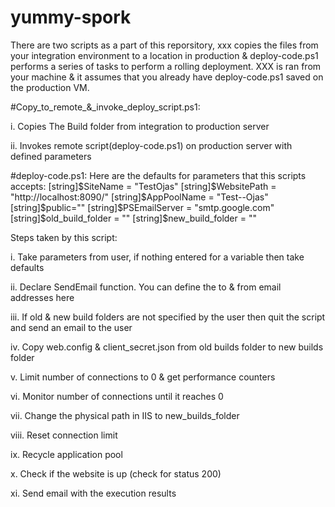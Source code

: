 # yummy-spork
There are two scripts as a part of this reporsitory, xxx copies the files from your integration environment to a location in production & deploy-code.ps1 performs a series of tasks to perform a rolling deployment. XXX is ran from your machine & it assumes that you already have deploy-code.ps1 saved on the production VM.

#Copy_to_remote_&_invoke_deploy_script.ps1:

i. Copies The Build folder from integration to production server

ii. Invokes remote script(deploy-code.ps1) on production server with defined parameters

#deploy-code.ps1:
Here are the defaults for parameters that this scripts accepts: 
[string]$SiteName = "TestOjas"
[string]$WebsitePath = "http://localhost:8090/"
[string]$AppPoolName = "Test--Ojas"
[string]$public=""
[string]$PSEmailServer = "smtp.google.com"
[string]$old_build_folder = ""
[string]$new_build_folder = ""

Steps taken by this script:

i. Take parameters from user, if nothing entered for a variable then take defaults

ii. Declare SendEmail function. You can define the to & from email addresses here

iii. If old & new build folders are not specified by the user then quit the script and send an email to the user

iv. Copy web.config & client_secret.json from old builds folder to new builds folder

v. Limit number of connections to 0 & get performance counters

vi. Monitor number of connections until it reaches 0

vii. Change the physical path in IIS to new_builds_folder

viii. Reset connection limit

ix. Recycle application pool

x. Check if the website is up (check for status 200)

xi. Send email with the execution results
